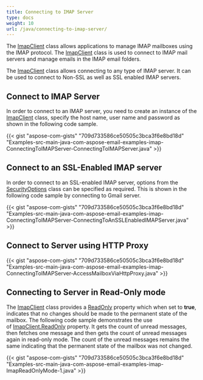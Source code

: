 ```yaml
---
title: Connecting to IMAP Server
type: docs
weight: 10
url: /java/connecting-to-imap-server/
---
```


The [ImapClient](https://apireference.aspose.com/java/email/com.aspose.email/ImapClient) class allows applications to manage IMAP mailboxes using the IMAP protocol. The [ImapClient](https://apireference.aspose.com/java/email/com.aspose.email/ImapClient) class is used to connect to IMAP mail servers and manage emails in the IMAP email folders.

The [ImapClient](https://apireference.aspose.com/java/email/com.aspose.email/ImapClient) class allows connecting to any type of IMAP server. It can be used to connect to Non-SSL as well as SSL enabled IMAP servers.
## **Connect to IMAP Server**
In order to connect to an IMAP server, you need to create an instance of the [ImapClient](https://apireference.aspose.com/java/email/com.aspose.email/ImapClient) class, specify the host name, user name and password as shown in the following code sample.

{{< gist "aspose-com-gists" "709d733586ce50505c3bca3f6e8bd18d" "Examples-src-main-java-com-aspose-email-examples-imap-ConnectingToIMAPServer-ConnectingToIMAPServer.java" >}}
## **Connect to an SSL-Enabled IMAP server**
In order to connect to an SSL-enabled IMAP server, options from the [SecurityOptions](https://apireference.aspose.com/java/email/com.aspose.email/EmailClient#setSecurityOptions\(int\)) class can be specified as required. This is shown in the following code sample by connecting to Gmail server.

{{< gist "aspose-com-gists" "709d733586ce50505c3bca3f6e8bd18d" "Examples-src-main-java-com-aspose-email-examples-imap-ConnectingToIMAPServer-ConnectingToAnSSLEnabledIMAPServer.java" >}}
## **Connect to Server using HTTP Proxy**
{{< gist "aspose-com-gists" "709d733586ce50505c3bca3f6e8bd18d" "Examples-src-main-java-com-aspose-email-examples-imap-ConnectingToIMAPServer-AccessMailboxViaHttpProxy.java" >}}
## **Connecting to Server in Read-Only mode**
The [ImapClient](https://apireference.aspose.com/java/email/com.aspose.email/ImapClient) class provides a [ReadOnly](https://apireference.aspose.com/java/email/com.aspose.email/ImapClient#setReadOnly\(boolean\)) property which when set to **true**, indicates that no changes should be made to the permanent state of the mailbox. The following code sample demonstrates the use of [ImapClient.ReadOnly](https://apireference.aspose.com/java/email/com.aspose.email/ImapClient#setReadOnly\(boolean\)) property. It gets the count of unread messages, then fetches one message and then gets the count of unread messages again in read-only mode. The count of the unread messages remains the same indicating that the permanent state of the mailbox was not changed.



{{< gist "aspose-com-gists" "709d733586ce50505c3bca3f6e8bd18d" "Examples-src-main-java-com-aspose-email-examples-imap-ImapReadOnlyMode-1.java" >}}
